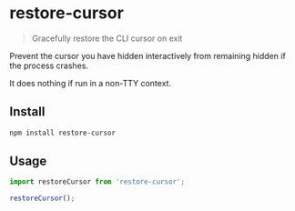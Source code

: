 # restore-cursor

> Gracefully restore the CLI cursor on exit

Prevent the cursor you have hidden interactively from remaining hidden if the process crashes.

It does nothing if run in a non-TTY context.

## Install

```sh
npm install restore-cursor
```

## Usage

```js
import restoreCursor from 'restore-cursor';

restoreCursor();
```
